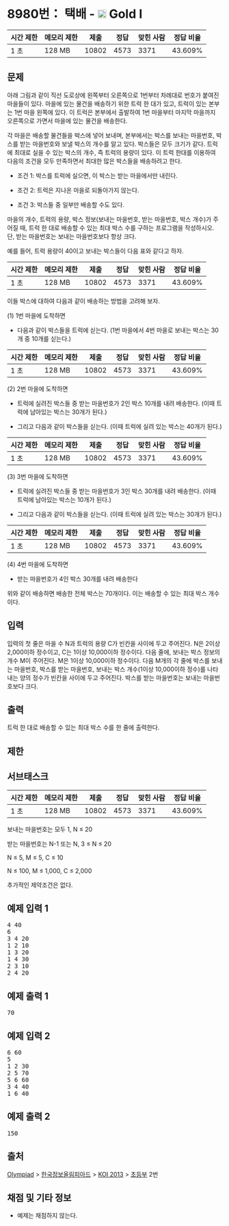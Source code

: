 # 8980번： 택배 - <img src="https://static.solved.ac/tier_small/15.svg" style="height:20px" /> Gold I



| 시간 제한 | 메모리 제한 | 제출 | 정답 | 맞힌 사람 | 정답 비율 |
| --- | --- | --- | --- | --- | --- |
| 1 초 | 128 MB | 10802 | 4573 | 3371 | 43.609% |
## 문제

아래 그림과 같이 직선 도로상에 왼쪽부터 오른쪽으로 1번부터 차례대로 번호가 붙여진 마을들이 있다. 마을에 있는 물건을 배송하기 위한 트럭 한 대가 있고, 트럭이 있는 본부는 1번 마을 왼쪽에 있다. 이 트럭은 본부에서 출발하여 1번 마을부터 마지막 마을까지 오른쪽으로 가면서 마을에 있는 물건을 배송한다. 



각 마을은 배송할 물건들을 박스에 넣어 보내며, 본부에서는 박스를 보내는 마을번호, 박스를 받는 마을번호와 보낼 박스의 개수를 알고 있다. 박스들은 모두 크기가 같다. 트럭에 최대로 실을 수 있는 박스의 개수, 즉 트럭의 용량이 있다. 이 트럭 한대를 이용하여 다음의 조건을 모두 만족하면서 최대한 많은 박스들을 배송하려고 한다.

- 조건 1: 박스를 트럭에 실으면, 이 박스는 받는 마을에서만 내린다.

- 조건 2: 트럭은 지나온 마을로 되돌아가지 않는다.

- 조건 3: 박스들 중 일부만 배송할 수도 있다.

마을의 개수, 트럭의 용량, 박스 정보(보내는 마을번호, 받는 마을번호, 박스 개수)가 주어질 때, 트럭 한 대로 배송할 수 있는 최대 박스 수를 구하는 프로그램을 작성하시오. 단, 받는 마을번호는 보내는 마을번호보다 항상 크다.

예를 들어, 트럭 용량이 40이고 보내는 박스들이 다음 표와 같다고 하자.

| 시간 제한 | 메모리 제한 | 제출 | 정답 | 맞힌 사람 | 정답 비율 |
| --- | --- | --- | --- | --- | --- |
| 1 초 | 128 MB | 10802 | 4573 | 3371 | 43.609% |
이들 박스에 대하여 다음과 같이 배송하는 방법을 고려해 보자.

(1) 1번 마을에 도착하면

- 다음과 같이 박스들을 트럭에 싣는다. (1번 마을에서 4번 마을로 보내는 박스는 30개 중 10개를 싣는다.)

| 시간 제한 | 메모리 제한 | 제출 | 정답 | 맞힌 사람 | 정답 비율 |
| --- | --- | --- | --- | --- | --- |
| 1 초 | 128 MB | 10802 | 4573 | 3371 | 43.609% |
(2) 2번 마을에 도착하면

- 트럭에 실려진 박스들 중 받는 마을번호가 2인 박스 10개를 내려 배송한다. (이때 트럭에 남아있는 박스는 30개가 된다.)

- 그리고 다음과 같이 박스들을 싣는다. (이때 트럭에 실려 있는 박스는 40개가 된다.)

| 시간 제한 | 메모리 제한 | 제출 | 정답 | 맞힌 사람 | 정답 비율 |
| --- | --- | --- | --- | --- | --- |
| 1 초 | 128 MB | 10802 | 4573 | 3371 | 43.609% |
(3) 3번 마을에 도착하면 

- 트럭에 실려진 박스들 중 받는 마을번호가 3인 박스 30개를 내려 배송한다. (이때 트럭에 남아있는 박스는 10개가 된다.)

- 그리고 다음과 같이 박스들을 싣는다. (이때 트럭에 실려 있는 박스는 30개가 된다.)

| 시간 제한 | 메모리 제한 | 제출 | 정답 | 맞힌 사람 | 정답 비율 |
| --- | --- | --- | --- | --- | --- |
| 1 초 | 128 MB | 10802 | 4573 | 3371 | 43.609% |
(4) 4번 마을에 도착하면 

- 받는 마을번호가 4인 박스 30개를 내려 배송한다

위와 같이 배송하면 배송한 전체 박스는 70개이다. 이는 배송할 수 있는 최대 박스 개수이다.

## 입력

입력의 첫 줄은 마을 수 N과 트럭의 용량 C가 빈칸을 사이에 두고 주어진다. N은 2이상 2,000이하 정수이고, C는 1이상 10,000이하 정수이다. 다음 줄에, 보내는 박스 정보의 개수 M이 주어진다. M은 1이상 10,000이하 정수이다. 다음 M개의 각 줄에 박스를 보내는 마을번호, 박스를 받는 마을번호, 보내는 박스 개수(1이상 10,000이하 정수)를 나타내는 양의 정수가 빈칸을 사이에 두고 주어진다. 박스를 받는 마을번호는 보내는 마을번호보다 크다. 

## 출력

트럭 한 대로 배송할 수 있는 최대 박스 수를 한 줄에 출력한다.

## 제한

## 서브태스크

| 시간 제한 | 메모리 제한 | 제출 | 정답 | 맞힌 사람 | 정답 비율 |
| --- | --- | --- | --- | --- | --- |
| 1 초 | 128 MB | 10802 | 4573 | 3371 | 43.609% |
보내는 마을번호는 모두 1, N ≤ 20

받는 마을번호는 N-1 또는 N, 3 ≤ N ≤ 20

N ≤ 5, M ≤ 5, C ≤ 10

N ≤ 100, M ≤ 1,000, C ≤ 2,000

추가적인 제약조건은 없다.

## 예제 입력 1

<pre>4 40
6
3 4 20
1 2 10
1 3 20
1 4 30
2 3 10
2 4 20
</pre>
## 예제 출력 1

<pre>70
</pre>
## 예제 입력 2

<pre>6 60
5
1 2 30
2 5 70
5 6 60
3 4 40
1 6 40
</pre>
## 예제 출력 2

<pre>150
</pre>
## 출처

[Olympiad](/category/2) > [한국정보올림피아드](/category/55) > [KOI 2013](/category/254) > [초등부](/category/detail/1075) 2번

## 채점 및 기타 정보

- 예제는 채점하지 않는다.